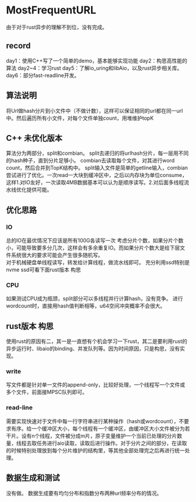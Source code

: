 # MostFrequentURL
由于对于rust异步的理解不到位，没有完成。

## record
day1：使用C++写了一个简单的demo，基本能够实现功能
day2：构思高性能的算法
day2~4：学习rust
day5：了解io_uring和libAio，以及rust异步相关库。
day6：部分fast-readline开发。

## 算法说明
将Url做hash分片到小文件中（不做计数），这样可以保证相同的url都在同一url中。然后遍历所有小文件，对每个文件单独count，用堆维护topK

## C++ 未优化版本
算法分为两部分，split和combian。
split去递归的将urlhash分片，每一层用不同的hash种子，直到分片足够小。
combian去读取每个文件，对其进行word count，然后合并到TopK结构中。
split输入文件是简单的getline输入，combian尝试进行了优化。一次read一大块到缓冲区中，之后以内存块为单位consume，这样1.对IO友好，一次读取4MB数据基本可以认为是顺序读写。2.对后面多线程流水线优化提供可能。

## 优化思路
### IO
总的IO在最优情况下应该是所有100G各读写一次
考虑分片个数，如果分片个数小，可能导致要多分几次，这样会有多余重复IO。而如果分片个数大是给下层文件系统很大的要求可能会产生很多随机写。  
对于机械硬盘单线程读写，转发给计算线程，做流水线即可。
充分利用ssd特别是nvme ssd可看下面rust版本 构思
### CPU
如果测试CPU成为瓶颈，split部分可以多线程并行计算hash，没有竞争。
进行wordcount时，直接用hash值判断相等，u64空间冲突概率不会很大。

## rust版本 构思
使用rust的原因有二，其一是一直想有个机会学习一下rust，其二是要利用rust的异步运行时、libaio的binding、并发队列等。因为时间原因，只是构思，没有实现。
### write
写文件都是针对单一文件的append-only，比较好处理，一个线程写一个文件或多个文件，前面接MPSC队列即可。
### read-line
需要实现快速对于文件中每一行字符串进行某种操作（hash或wordcount），不要求有序。给一个缓冲区大小，每个线程有一个缓冲区，由缓冲区大小文件被分为若干片。设有n个线程，文件被分成m片，原子变量维护一个当前已处理的分片数量，线程去取任务进行aio读取，读取后进行操作。对于分片之间的部分，在读取的时候特别处理放到每个分片维护的结构里，等其他全部处理完之后再进行统一处理。

## 数据生成和测试
没有做。
数据生成要有均匀分布和指数分布两种url频率分布的情况。


